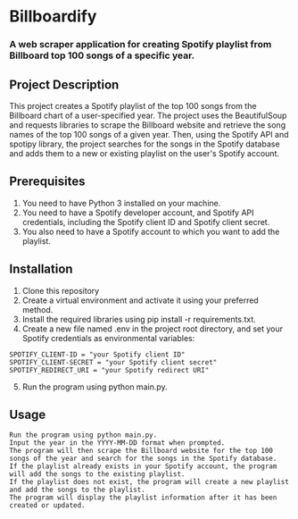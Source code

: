 # Billboardify
 
### A web scraper application for creating Spotify playlist from Billboard top 100 songs of a specific year.
 
## Project Description
This project creates a Spotify playlist of the top 100 songs from the Billboard chart of a user-specified year. The project uses the BeautifulSoup and requests libraries to scrape the Billboard website and retrieve the song names of the top 100 songs of a given year. Then, using the Spotify API and spotipy library, the project searches for the songs in the Spotify database and adds them to a new or existing playlist on the user's Spotify account.

## Prerequisites
1. You need to have Python 3 installed on your machine.
2. You need to have a Spotify developer account, and Spotify API credentials, including the Spotify client ID and Spotify client secret.
3. You also need to have a Spotify account to which you want to add the playlist.


## Installation
1. Clone this repository
2. Create a virtual environment and activate it using your preferred method.
3. Install the required libraries using pip install -r requirements.txt.
4. Create a new file named .env in the project root directory, and set your Spotify credentials as environmental variables:
```
SPOTIFY_CLIENT-ID = "your Spotify client ID"
SPOTIFY_CLIENT-SECRET = "your Spotify client secret"
SPOTIFY_REDIRECT_URI = "your Spotify redirect URI"
```
 
5. Run the program using python main.py.
 
## Usage
```
Run the program using python main.py.
Input the year in the YYYY-MM-DD format when prompted.
The program will then scrape the Billboard website for the top 100 songs of the year and search for the songs in the Spotify database.
If the playlist already exists in your Spotify account, the program will add the songs to the existing playlist.
If the playlist does not exist, the program will create a new playlist and add the songs to the playlist.
The program will display the playlist information after it has been created or updated.
```
